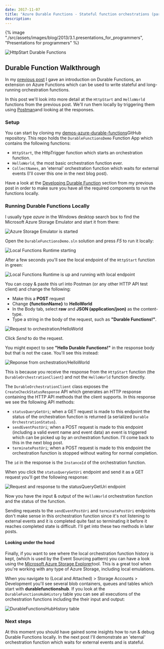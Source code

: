```yaml
---
date: 2017-11-07
title: "Azure Durable Functions - Stateful function orchestrations (part 2)"
description:
---
```


{% image "./src/assets/images/blog/2013/3.1.presentations_for_programmers", "Presentations for programmers" %}

![HttpStart Durable Functions](/articles/2017/27.1.durable-functions-demo.png)

## Durable Function Walkthrough

In my [previous post](/articles/durable-azure-functions-stateful-orchestrations) I gave an introduction on Durable Functions, an extension on Azure Functions which can be used to write stateful and long-running orchestration functions.

In this post we'll look into more detail at the `HttpStart` and `HelloWorld` functions from the previous post. We'll run them locally by triggering them using [Postman](https://www.getpostman.com/)and looking at the responses.

### Setup

You can start by cloning my [demos-azure-durable-functions](https://github.com/marcduiker/demos-azure-durable-functions.git)GitHub repository. This repo holds the `DurableFunctionsDemo` Function App which contains the following functions:

- `HttpStart`, the HttpTrigger function which starts an orchestration function.
- `HelloWorld`, the most basic orchestration function ever.
- `CollectNames`, an 'eternal' orchestration function which waits for external events (I'll cover this one in the next blog post).
 
Have a look at the [Developing Durable Function](/articles/durable-azure-functions-stateful-orchestrations#developing-durable-functions) section from my previous post in order to make sure you have all the required components to run the functions locally.

### Running Durable Functions Locally

I usually type _azure_ in the Windows desktop search box to find the Microsoft Azure Storage Emulator and start it from there:

![Azure Storage Emulator is started](/articles/2017/27.2.azurestorageemulator-started.png)

Open the `DurableFunctionsDemo.sln` solution and press _F5_ to run it locally:


![Local Functions Runtime starting](/articles/2017/27.3.functionsruntime1.png)

After a few seconds you'll see the local endpoint of the `HttpStart` function in green:

![Local Functions Runtime is up and running with local endpoint](/articles/2017/27.4.functionsruntime2.png)

You can copy & paste this url into Postman (or any other HTTP API test client) and change the following:
   - Make this a __POST__ request
   - Change __{functionName}__ to __HelloWorld__
   - In the Body tab, select __raw__ and __JSON (application/json)__ as the content-type.
   - Type a string in the body of the request, such as __"Durable Functions!"__.

![Request to orchestration/HelloWorld](/articles/2017/27.5.postman-helloworld-request.png)

Click _Send_ to do the request.

You might expect to see __"Hello Durable Functions!"__ in the response body but that is not the case. You'll see this instead:

![Reponse from orchestration/HelloWorld](/articles/2017/27.6.postman-helloworld-response.png)

This is because you receive the response from the `HttpStart` function (the `DurableOrchestrationClient`) and not the `HelloWorld` function directly.

The `DurableOrchestrationClient` class exposes the `CreateCheckStatusResponse` API which generates an HTTP response containing the HTTP API methods that the client supports. In this response we see the following API methods:
- `statusQueryGetUri`; when a GET request is made to this endpoint the status of the orchestration function is returned (a serialized `Durable​Orchestration​Status`). 
- `sendEventPostUri`; when a POST request is made to this endpoint (including a valid event name and event data) an event is triggered which can be picked up by an orchestration function. I'll come back to this in the next blog post. 
- `terminatePostUri`; when a POST request is made to this endpoint the orchestration function is stopped without waiting for normal completion.

The `id` in the response is the `InstanceId` of the orchestration function.

When you click the `statusQueryGetUri` endpoint and send it as a GET request you'll get the following response:

![Request and response to the statusQueryGetUri endpoint](/articles/2017/27.7.postman-helloworld-getstatusqueryuri.png)

Now you have the input & output of the `HelloWorld` orchestration function and the status of the function.

Sending requests to the `sendEventPostUri` and `terminatePostUri` endpoints don't make sense in this orchestration function since it's not listening to external events and it is completed quite fast so terminating it before it reaches completed state is difficult. I'll get into these two methods in later posts.

#### Looking under the hood

Finally, if you want to see where the local orchestration function history is kept, (which is used by the Event Sourcing pattern) you can have a look using the [Microsoft Azure Storage Explorer](https://azure.microsoft.com/en-us/features/storage-explorer/)tool. This is a great tool when you're working with any type of Azure Storage, including local emulations.

When you navigate to (Local and Attached) > Storage Accounts > Development you'll see several blob containers, queues and tables which start with __durablefunctionshub__. If you look at the `DurableFunctionsHubHistory` table you can see all executions of the orchestration functions including the their input and output: 

![DurableFunctionsHubHistory table](/articles/2017/27.8.storageexplorer-table.png)

### Next steps

At this moment you should have gained some insights how to run & debug Durable Functions locally. In the next post I'll demonstrate an 'eternal' orchestration function which waits for external events and is stateful.